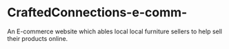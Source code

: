 # CraftedConnections-e-comm-
An E-commerce website which ables local local furniture sellers to help sell their products online.

